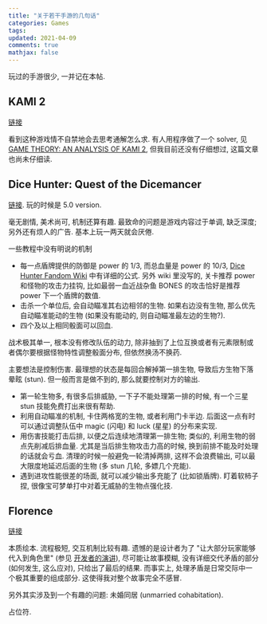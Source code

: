 ```yaml
---
title: "关于若干手游的几句话"
categories: Games
tags: 
updated: 2021-04-09
comments: true
mathjax: false
---
```


玩过的手游很少, 一并记在本帖.

<!-- more -->

## KAMI 2

[链接](https://play.google.com/store/apps/details?id=com.stateofplaygames.kami2&hl=zh&gl=US)

看到这种游戏情不自禁地会去思考通解怎么求. 有人用程序做了一个 solver, 见 [GAME THEORY: AN ANALYSIS OF KAMI 2](http://www.rozmichelle.com/kami2/), 但我目前还没有仔细想过, 这篇文章也尚未仔细读.

## Dice Hunter: Quest of the Dicemancer

[链接](https://play.google.com/store/apps/details?id=company.greenergrass.dicemancer&hl=en&gl=US). 玩的时候是 5.0 version.

毫无剧情, 美术尚可, 机制还算有趣. 最致命的问题是游戏内容过于单调, 缺乏深度; 另外还有烦人的广告. 基本上玩一两天就会厌倦.

一些教程中没有明说的机制

- 每一点盾牌提供的防御是 power 的 1/3, 而总血量是 power 的 10/3, [Dice Hunter Fandom Wiki](https://dice-hunter.fandom.com/wiki/Dice_Hunter_Wiki) 中有详细的公式. 另外 wiki 里没写的, 关卡推荐 power 和怪物的攻击力挂钩, 比如最弱一血近战杂鱼 BONES 的攻击恰好是推荐 power 下一个盾牌的数值.
- 击杀一个单位后, 会自动瞄准其右边相邻的生物. 如果右边没有生物, 那么优先自动瞄准能动的生物 (如果没有能动的, 则自动瞄准最左边的生物?).
- 四个及以上相同骰面可以回血.

战术极其单一, 根本没有修改队伍的动力, 除非抽到了上位互换或者有元素限制或者偶尔要根据怪物特性调整骰面分布, 但依然换汤不换药. 

主要想法是控制伤害. 最理想的状态是每回合解掉第一排生物, 导致后方生物下落晕眩 (stun). 但一般而言是做不到的, 那么就要控制对方的输出. 

- 第一轮生物多, 有很多后排威胁, 一下子不能处理第一排的时候, 有一个三星 stun 技能免费打出来很有帮助.
- 利用自动瞄准的机制, 卡住两格宽的生物, 或者利用门卡半边. 后面这一点有时可以通过调整队伍中 magic (闪电) 和 luck (星星) 的分布来实现.
- 用伤害技能打击后排, 以便之后连续地清理第一排生物; 类似的, 利用生物的弱点先削减后排血量. 尤其是当后排生物攻击力高的时候, 换到前排不能及时处理的话就会亏血. 清理的时候一般避免一轮清掉两排, 这样不会浪费输出, 可以最大限度地延迟后面的生物 (多 stun 几轮, 多嫖几个充能). 
- 遇到进攻性能很差的场面, 就可以减少输出多充能了 (比如锁盾牌). 盯着软柿子捏, 很像宝可梦单打中对着无威胁的生物点强化技.

<!-- UAdD-KLNc-0q49-12HL -->

## Florence

[链接](https://play.google.com/store/apps/details?id=com.mountains.feathertop&hl=en&gl=US)

本质绘本. 流程极短, 交互机制比较有趣. 遗憾的是设计者为了 "让大部分玩家能够代入到角色里" (参见 [开发者的演讲](https://zhuanlan.zhihu.com/p/80034276)), 尽可能让故事模糊, 没有详细交代矛盾的部分 (如何发生, 这么应对), 只给出了最后的结果. 而事实上, 处理矛盾是日常交际中一个极其重要的组成部分. 这使得我对整个故事完全不感冒.

另外其实涉及到一个有趣的问题: 未婚同居 (unmarried cohabitation).

占位符.